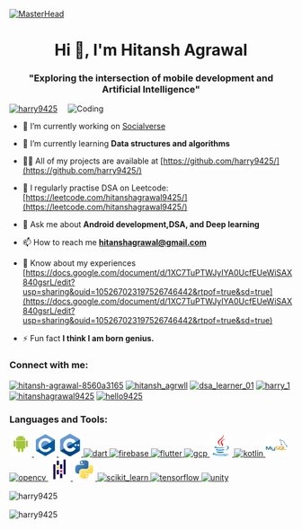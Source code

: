 [![MasterHead](https://www.google.com/search?q=android+developer+banner+gif&rlz=1C1CHBF_enIN946IN946&sxsrf=AJOqlzVn_GP8BeV4XrXVL0A-q5sl40T2yg:1674423331606&source=lnms&tbm=isch&sa=X&ved=2ahUKEwjG7Yj_kNz8AhXA3jgGHTDnAYIQ_AUoAXoECAEQAw&biw=1396&bih=649&dpr=1.38#imgrc=TH0qAZuI5rkaTM)](https://www.linkedin.com/in/hitansh-agrawal-8560a3165/)
<h1 align="center">Hi 👋, I'm Hitansh Agrawal</h1>
<h3 align="center">"Exploring the intersection of mobile development and Artificial Intelligence"</h3>

<img align="right" alt="Coding" width="400" src="https://camo.githubusercontent.com/5ddf73ad3a205111cf8c686f687fc216c2946a75005718c8da5b837ad9de78c9/68747470733a2f2f7468756d62732e6766796361742e636f6d2f4576696c4e657874446576696c666973682d736d616c6c2e676966">



<p align="left"> <a href="https://github.com/ryo-ma/github-profile-trophy"><img src="https://github-profile-trophy.vercel.app/?username=harry9425" alt="harry9425" /></a> </p>

- 🔭 I’m currently working on [Socialverse]("hemlo")

- 🌱 I’m currently learning **Data structures and algorithms**

- 👨‍💻 All of my projects are available at [https://github.com/harry9425/](https://github.com/harry9425/)

- 📝 I regularly practise DSA on Leetcode: [https://leetcode.com/hitanshagrawal9425/](https://leetcode.com/hitanshagrawal9425/)

- 💬 Ask me about **Android development,DSA, and Deep learning**

- 📫 How to reach me **hitanshagrawal@gmail.com**

- 📄 Know about my experiences [https://docs.google.com/document/d/1XC7TuPTWJyIYA0UcfEUeWiSAX840gsrL/edit?usp=sharing&ouid=105267023197526746442&rtpof=true&sd=true](https://docs.google.com/document/d/1XC7TuPTWJyIYA0UcfEUeWiSAX840gsrL/edit?usp=sharing&ouid=105267023197526746442&rtpof=true&sd=true)

- ⚡ Fun fact **I think I am born genius.**

<h3 align="left">Connect with me:</h3>
<p align="left">
<a href="https://linkedin.com/in/hitansh-agrawal-8560a3165" target="blank"><img align="center" src="https://raw.githubusercontent.com/rahuldkjain/github-profile-readme-generator/master/src/images/icons/Social/linked-in-alt.svg" alt="hitansh-agrawal-8560a3165" height="30" width="40" /></a>
<a href="https://instagram.com/hitansh_agrwll" target="blank"><img align="center" src="https://raw.githubusercontent.com/rahuldkjain/github-profile-readme-generator/master/src/images/icons/Social/instagram.svg" alt="hitansh_agrwll" height="30" width="40" /></a>
<a href="https://www.codechef.com/users/dsa_learner_01" target="blank"><img align="center" src="https://cdn.jsdelivr.net/npm/simple-icons@3.1.0/icons/codechef.svg" alt="dsa_learner_01" height="30" width="40" /></a>
<a href="https://codeforces.com/profile/harry_1" target="blank"><img align="center" src="https://raw.githubusercontent.com/rahuldkjain/github-profile-readme-generator/master/src/images/icons/Social/codeforces.svg" alt="harry_1" height="30" width="40" /></a>
<a href="https://www.leetcode.com/hitanshagrawal9425" target="blank"><img align="center" src="https://raw.githubusercontent.com/rahuldkjain/github-profile-readme-generator/master/src/images/icons/Social/leet-code.svg" alt="hitanshagrawal9425" height="30" width="40" /></a>
<a href="https://auth.geeksforgeeks.org/user/hello9425" target="blank"><img align="center" src="https://raw.githubusercontent.com/rahuldkjain/github-profile-readme-generator/master/src/images/icons/Social/geeks-for-geeks.svg" alt="hello9425" height="30" width="40" /></a>
</p>

<h3 align="left">Languages and Tools:</h3>
<p align="left"> <a href="https://developer.android.com" target="_blank" rel="noreferrer"> <img src="https://raw.githubusercontent.com/devicons/devicon/master/icons/android/android-original-wordmark.svg" alt="android" width="40" height="40"/> </a> <a href="https://www.cprogramming.com/" target="_blank" rel="noreferrer"> <img src="https://raw.githubusercontent.com/devicons/devicon/master/icons/c/c-original.svg" alt="c" width="40" height="40"/> </a> <a href="https://www.w3schools.com/cpp/" target="_blank" rel="noreferrer"> <img src="https://raw.githubusercontent.com/devicons/devicon/master/icons/cplusplus/cplusplus-original.svg" alt="cplusplus" width="40" height="40"/> </a> <a href="https://dart.dev" target="_blank" rel="noreferrer"> <img src="https://www.vectorlogo.zone/logos/dartlang/dartlang-icon.svg" alt="dart" width="40" height="40"/> </a> <a href="https://firebase.google.com/" target="_blank" rel="noreferrer"> <img src="https://www.vectorlogo.zone/logos/firebase/firebase-icon.svg" alt="firebase" width="40" height="40"/> </a> <a href="https://flutter.dev" target="_blank" rel="noreferrer"> <img src="https://www.vectorlogo.zone/logos/flutterio/flutterio-icon.svg" alt="flutter" width="40" height="40"/> </a> <a href="https://cloud.google.com" target="_blank" rel="noreferrer"> <img src="https://www.vectorlogo.zone/logos/google_cloud/google_cloud-icon.svg" alt="gcp" width="40" height="40"/> </a> <a href="https://www.java.com" target="_blank" rel="noreferrer"> <img src="https://raw.githubusercontent.com/devicons/devicon/master/icons/java/java-original.svg" alt="java" width="40" height="40"/> </a> <a href="https://kotlinlang.org" target="_blank" rel="noreferrer"> <img src="https://www.vectorlogo.zone/logos/kotlinlang/kotlinlang-icon.svg" alt="kotlin" width="40" height="40"/> </a> <a href="https://www.mysql.com/" target="_blank" rel="noreferrer"> <img src="https://raw.githubusercontent.com/devicons/devicon/master/icons/mysql/mysql-original-wordmark.svg" alt="mysql" width="40" height="40"/> </a> <a href="https://opencv.org/" target="_blank" rel="noreferrer"> <img src="https://www.vectorlogo.zone/logos/opencv/opencv-icon.svg" alt="opencv" width="40" height="40"/> </a> <a href="https://pandas.pydata.org/" target="_blank" rel="noreferrer"> <img src="https://raw.githubusercontent.com/devicons/devicon/2ae2a900d2f041da66e950e4d48052658d850630/icons/pandas/pandas-original.svg" alt="pandas" width="40" height="40"/> </a> <a href="https://www.python.org" target="_blank" rel="noreferrer"> <img src="https://raw.githubusercontent.com/devicons/devicon/master/icons/python/python-original.svg" alt="python" width="40" height="40"/> </a> <a href="https://scikit-learn.org/" target="_blank" rel="noreferrer"> <img src="https://upload.wikimedia.org/wikipedia/commons/0/05/Scikit_learn_logo_small.svg" alt="scikit_learn" width="40" height="40"/> </a> <a href="https://www.tensorflow.org" target="_blank" rel="noreferrer"> <img src="https://www.vectorlogo.zone/logos/tensorflow/tensorflow-icon.svg" alt="tensorflow" width="40" height="40"/> </a> <a href="https://unity.com/" target="_blank" rel="noreferrer"> <img src="https://www.vectorlogo.zone/logos/unity3d/unity3d-icon.svg" alt="unity" width="40" height="40"/> </a> </p>

<p><img align="center" src="https://github-readme-stats.vercel.app/api/top-langs?username=harry9425&show_icons=true&locale=en&layout=compact" alt="harry9425" /></p>

<p><img align="center" src="https://github-readme-streak-stats.herokuapp.com/?user=harry9425&" alt="harry9425" /></p>
